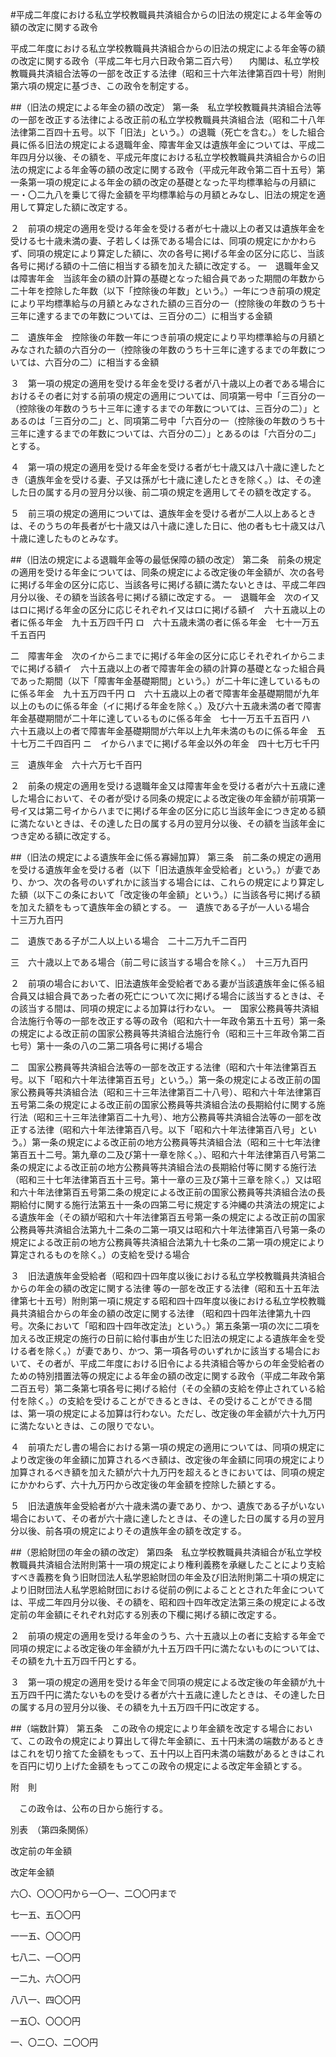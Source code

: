 #平成二年度における私立学校教職員共済組合からの旧法の規定による年金等の額の改定に関する政令


平成二年度における私立学校教職員共済組合からの旧法の規定による年金等の額の改定に関する政令（平成二年七月六日政令第二百六号）
　内閣は、私立学校教職員共済組合法等の一部を改正する法律（昭和三十六年法律第百四十号）附則第六項の規定に基づき、この政令を制定する。

##（旧法の規定による年金の額の改定）
第一条　私立学校教職員共済組合法等の一部を改正する法律による改正前の私立学校教職員共済組合法（昭和二十八年法律第二百四十五号。以下「旧法」という。）の退職（死亡を含む。）をした組合員に係る旧法の規定による退職年金、障害年金又は遺族年金については、平成二年四月分以後、その額を、平成元年度における私立学校教職員共済組合からの旧法の規定による年金等の額の改定に関する政令（平成元年政令第二百十五号）第一条第一項の規定による年金の額の改定の基礎となった平均標準給与の月額に一・〇二九八を乗じて得た金額を平均標準給与の月額とみなし、旧法の規定を適用して算定した額に改定する。

２　前項の規定の適用を受ける年金を受ける者が七十歳以上の者又は遺族年金を受ける七十歳未満の妻、子若しくは孫である場合には、同項の規定にかかわらず、同項の規定により算定した額に、次の各号に掲げる年金の区分に応じ、当該各号に掲げる額の十二倍に相当する額を加えた額に改定する。
一　退職年金又は障害年金　当該年金の額の計算の基礎となった組合員であった期間の年数から二十年を控除した年数（以下「控除後の年数」という。）一年につき前項の規定により平均標準給与の月額とみなされた額の三百分の一（控除後の年数のうち十三年に達するまでの年数については、三百分の二）に相当する金額

二　遺族年金　控除後の年数一年につき前項の規定により平均標準給与の月額とみなされた額の六百分の一（控除後の年数のうち十三年に達するまでの年数については、六百分の二）に相当する金額


３　第一項の規定の適用を受ける年金を受ける者が八十歳以上の者である場合におけるその者に対する前項の規定の適用については、同項第一号中「三百分の一（控除後の年数のうち十三年に達するまでの年数については、三百分の二）」とあるのは「三百分の二」と、同項第二号中「六百分の一（控除後の年数のうち十三年に達するまでの年数については、六百分の二）」とあるのは「六百分の二」とする。

４　第一項の規定の適用を受ける年金を受ける者が七十歳又は八十歳に達したとき（遺族年金を受ける妻、子又は孫が七十歳に達したときを除く。）は、その達した日の属する月の翌月分以後、前二項の規定を適用してその額を改定する。 

５　前三項の規定の適用については、遺族年金を受ける者が二人以上あるときは、そのうちの年長者が七十歳又は八十歳に達した日に、他の者も七十歳又は八十歳に達したものとみなす。



##（旧法の規定による退職年金等の最低保障の額の改定）
第二条　前条の規定の適用を受ける年金については、同条の規定による改定後の年金額が、次の各号に掲げる年金の区分に応じ、当該各号に掲げる額に満たないときは、平成二年四月分以後、その額を当該各号に掲げる額に改定する。
一　退職年金　次のイ又はロに掲げる年金の区分に応じそれぞれイ又はロに掲げる額イ　六十五歳以上の者に係る年金　九十五万四千円
ロ　六十五歳未満の者に係る年金　七十一万五千五百円


二　障害年金　次のイからニまでに掲げる年金の区分に応じそれぞれイからニまでに掲げる額イ　六十五歳以上の者で障害年金の額の計算の基礎となった組合員であった期間（以下「障害年金基礎期間」という。）が二十年に達しているものに係る年金　九十五万四千円
ロ　六十五歳以上の者で障害年金基礎期間が九年以上のものに係る年金（イに掲げる年金を除く。）及び六十五歳未満の者で障害年金基礎期間が二十年に達しているものに係る年金　七十一万五千五百円
ハ　六十五歳以上の者で障害年金基礎期間が六年以上九年未満のものに係る年金　五十七万二千四百円
ニ　イからハまでに掲げる年金以外の年金　四十七万七千円


三　遺族年金　六十六万七千百円


２　前条の規定の適用を受ける退職年金又は障害年金を受ける者が六十五歳に達した場合において、その者が受ける同条の規定による改定後の年金額が前項第一号イ又は第二号イからハまでに掲げる年金の区分に応じ当該年金につき定める額に満たないときは、その達した日の属する月の翌月分以後、その額を当該年金につき定める額に改定する。



##（旧法の規定による遺族年金に係る寡婦加算）
第三条　前二条の規定の適用を受ける遺族年金を受ける者（以下「旧法遺族年金受給者」という。）が妻であり、かつ、次の各号のいずれかに該当する場合には、これらの規定により算定した額（以下この条において「改定後の年金額」という。）に当該各号に掲げる額を加えた額をもって遺族年金の額とする。
一　遺族である子が一人いる場合　十三万九百円

二　遺族である子が二人以上いる場合　二十二万九千二百円

三　六十歳以上である場合（前二号に該当する場合を除く。）　十三万九百円


２　前項の場合において、旧法遺族年金受給者である妻が当該遺族年金に係る組合員又は組合員であった者の死亡について次に掲げる場合に該当するときは、その該当する間は、同項の規定による加算は行わない。
一　国家公務員等共済組合法施行令等の一部を改正する等の政令（昭和六十一年政令第五十五号）第一条の規定による改正前の国家公務員等共済組合法施行令（昭和三十三年政令第二百七号）第十一条の八の二第二項各号に掲げる場合

二　国家公務員等共済組合法等の一部を改正する法律（昭和六十年法律第百五号。以下「昭和六十年法律第百五号」という。）第一条の規定による改正前の国家公務員等共済組合法（昭和三十三年法律第百二十八号）、昭和六十年法律第百五号第二条の規定による改正前の国家公務員等共済組合法の長期給付に関する施行法（昭和三十三年法律第百二十九号）、地方公務員等共済組合法等の一部を改正する法律（昭和六十年法律第百八号。以下「昭和六十年法律第百八号」という。）第一条の規定による改正前の地方公務員等共済組合法（昭和三十七年法律第百五十二号。第九章の二及び第十一章を除く。）、昭和六十年法律第百八号第二条の規定による改正前の地方公務員等共済組合法の長期給付等に関する施行法（昭和三十七年法律第百五十三号。第十一章の三及び第十三章を除く。）又は昭和六十年法律第百五号第二条の規定による改正前の国家公務員等共済組合法の長期給付に関する施行法第五十一条の四第二号に規定する沖縄の共済法の規定による遺族年金（その額が昭和六十年法律第百五号第一条の規定による改正前の国家公務員等共済組合法第九十二条の二第一項又は昭和六十年法律第百八号第一条の規定による改正前の地方公務員等共済組合法第九十七条の二第一項の規定により算定されるものを除く。）の支給を受ける場合


３　旧法遺族年金受給者（昭和四十四年度以後における私立学校教職員共済組合からの年金の額の改定に関する法律
等の一部を改正する法律（昭和五十五年法律第七十五号）附則第一項に規定する昭和四十四年度以後における私立学校教職員共済組合からの年金の額の改定に関する法律
（昭和四十四年法律第九十四号。次条において「昭和四十四年改定法」という。）第五条第一項の次に二項を加える改正規定の施行の日前に給付事由が生じた旧法の規定による遺族年金を受ける者を除く。）が妻であり、かつ、第一項各号のいずれかに該当する場合において、その者が、平成二年度における旧令による共済組合等からの年金受給者のための特別措置法等の規定による年金の額の改定に関する政令（平成二年政令第二百五号）第二条第七項各号に掲げる給付（その全額の支給を停止されている給付を除く。）の支給を受けることができるときは、その受けることができる間は、第一項の規定による加算は行わない。ただし、改定後の年金額が六十九万円に満たないときは、この限りでない。

４　前項ただし書の場合における第一項の規定の適用については、同項の規定により改定後の年金額に加算されるべき額は、改定後の年金額に同項の規定により加算されるべき額を加えた額が六十九万円を超えるときにおいては、同項の規定にかかわらず、六十九万円から改定後の年金額を控除した額とする。

５　旧法遺族年金受給者が六十歳未満の妻であり、かつ、遺族である子がいない場合において、その者が六十歳に達したときは、その達した日の属する月の翌月分以後、前各項の規定によりその遺族年金の額を改定する。



##（恩給財団の年金の額の改定）
第四条　私立学校教職員共済組合が私立学校教職員共済組合法附則第十一項の規定により権利義務を承継したことにより支給すべき義務を負う旧財団法人私学恩給財団の年金及び旧法附則第二十項の規定により旧財団法人私学恩給財団における従前の例によることとされた年金については、平成二年四月分以後、その額を、昭和四十四年改定法第三条の規定による改定前の年金額にそれぞれ対応する別表の下欄に掲げる額に改定する。

２　前項の規定の適用を受ける年金のうち、六十五歳以上の者に支給する年金で同項の規定による改定後の年金額が九十五万四千円に満たないものについては、その額を九十五万四千円とする。

３　第一項の規定の適用を受ける年金で同項の規定による改定後の年金額が九十五万四千円に満たないものを受ける者が六十五歳に達したときは、その達した日の属する月の翌月分以後、その額を九十五万四千円に改定する。



##（端数計算）
第五条　この政令の規定により年金額を改定する場合において、この政令の規定により算出して得た年金額に、五十円未満の端数があるときはこれを切り捨てた金額をもって、五十円以上百円未満の端数があるときはこれを百円に切り上げた金額をもってこの政令の規定による改定年金額とする。




附　則


　この政令は、公布の日から施行する。


別表　（第四条関係）




改定前の年金額

改定年金額




六〇、〇〇〇円から一〇一、二〇〇円まで

七一五、五〇〇円




一一五、〇〇〇円

七八二、一〇〇円




一二九、六〇〇円

八八一、四〇〇円




一五〇、〇〇〇円

一、〇二〇、二〇〇円







